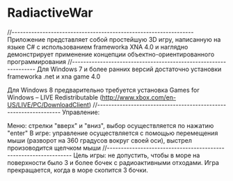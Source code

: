 # RadiactiveWar

//-----------------------------------------------------------------
Приложение представляет собой простейшую 3D игру, написанную на языке C# с использованием frameworka XNA 4.0 и наглядно демонстрирует применение концепции объектно-ориентированного программирования
//-----------------------------------------------------------------
Для Windows 7 и более ранних версий достаточно установки frameworka .net  и xna game 4.0

Для Windows 8 предварительно требуется установка Games for Windows – LIVE Redistributable (http://www.xbox.com/en-US/LIVE/PC/DownloadClient)
//-----------------------------------------------------------------
Управление:

Меню: стрелки "вверх" и "вниз", выбор осуществляется по нажатию "enter"
В игре: управление осуществляется с помощью перемещения мыши (разворот на 360 градусов вокруг своей оси), выстрел произоводится щелчком мыши
//-----------------------------------------------------------------
Цель игры: не допустить, чтобы в море на поверхности было 3 и более бочек с радиоактивными отходами. Игра прекращается, когда в море скопится 3 бочки.




